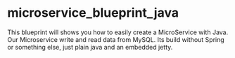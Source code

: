 # microservice_blueprint_java
This blueprint will shows you how to easily create a MicroService with Java. Our Microservice write and read data from MySQL. Its build without Spring or something else, just plain java and an embedded jetty.
